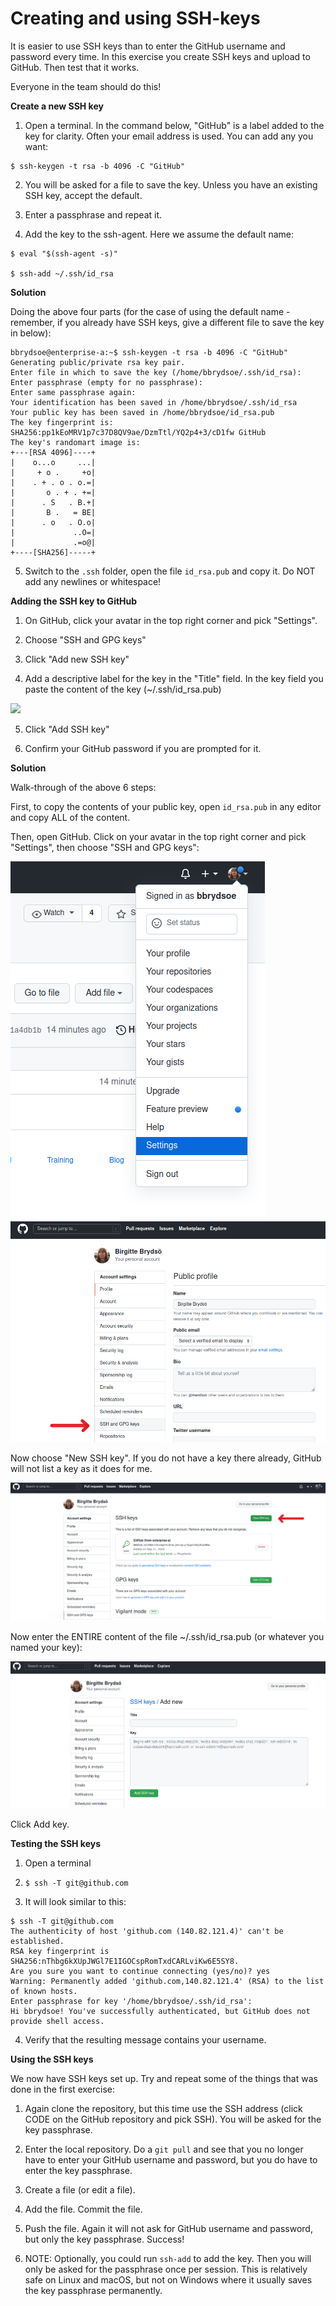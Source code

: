 # Creating and using SSH-keys

It is easier to use SSH keys than to enter the GitHub username and password every time. In this exercise you create SSH keys and upload to GitHub. Then test that it works. 

Everyone in the team should do this! 

**Create a new SSH key**

1. Open a terminal. In the command below, "GitHub" is a label added to the key for clarity. Often your email address is used. You can add any you want: 

```
$ ssh-keygen -t rsa -b 4096 -C "GitHub"
```

2. You will be asked for a file to save the key. Unless you have an existing SSH key, accept the default.

3. Enter a passphrase and repeat it.

4. Add the key to the ssh-agent. Here we assume the default name: 

```
$ eval "$(ssh-agent -s)"

$ ssh-add ~/.ssh/id_rsa
```

**Solution** 

Doing the above four parts (for the case of using the default name - remember, if you already have SSH keys, give a different file to save the key in below): 
```shell
bbrydsoe@enterprise-a:~$ ssh-keygen -t rsa -b 4096 -C "GitHub"
Generating public/private rsa key pair.
Enter file in which to save the key (/home/bbrydsoe/.ssh/id_rsa): 
Enter passphrase (empty for no passphrase): 
Enter same passphrase again: 
Your identification has been saved in /home/bbrydsoe/.ssh/id_rsa
Your public key has been saved in /home/bbrydsoe/id_rsa.pub
The key fingerprint is:
SHA256:pp1kEoMRV1p7c37D8QV9ae/DzmTtl/YQ2p4+3/cD1fw GitHub
The key's randomart image is:
+---[RSA 4096]----+
|    o...o     ...|
|     + o .     +o|
|    . + . o . o.=|
|       o . + . +=|
|      . S   . B.+|
|       B .   = BE|
|      . o   . O.o|
|             ..O=|
|             .=o@|
+----[SHA256]-----+
```

5. Switch to the `.ssh` folder, open the file `id_rsa.pub` and copy it. Do NOT add any newlines or whitespace! 

**Adding the SSH key to GitHub**

1. On GitHub, click your avatar in the top right corner and pick "Settings".

2. Choose "SSH and GPG keys"

3. Click "Add new SSH key"

4. Add a descriptive label for the key in the "Title" field. In the key field you paste the content of the key (~/.ssh/id_rsa.pub)

![](https://i.imgur.com/DzOFZTd.png)

5. Click "Add SSH key"

6. Confirm your GitHub password if you are prompted for it. 

**Solution**

Walk-through of the above 6 steps:

First, to copy the contents of your public key, open `id_rsa.pub` in any editor and copy ALL of the content. 

Then, open GitHub. Click on your avatar in the top right corner and pick "Settings", then choose "SSH and GPG keys": 

![](figures/github-keys.png)
![](figures/github-keys-2.png)

Now choose "New SSH key". If you do not have a key there already, GitHub will not list a key as it does for me. 

![](figures/github-keys-new.png)

Now enter the ENTIRE content of the file ~/.ssh/id_rsa.pub (or whatever you named your key): 

![](figures/github-keys-new-2.png)

Click Add key. 

**Testing the SSH keys**

1. Open a terminal

2. `$ ssh -T git@github.com`

3. It will look similar to this: 

```
$ ssh -T git@github.com
The authenticity of host 'github.com (140.82.121.4)' can't be established.
RSA key fingerprint is SHA256:nThbg6kXUpJWGl7E1IGOCspRomTxdCARLviKw6E5SY8.
Are you sure you want to continue connecting (yes/no)? yes
Warning: Permanently added 'github.com,140.82.121.4' (RSA) to the list of known hosts.
Enter passphrase for key '/home/bbrydsoe/.ssh/id_rsa': 
Hi bbrydsoe! You've successfully authenticated, but GitHub does not provide shell access.
```

4. Verify that the resulting message contains your username. 

**Using the SSH keys**

We now have SSH keys set up. Try and repeat some of the things that was done in the first exercise: 

1. Again clone the repository, but this time use the SSH address (click CODE on the GitHub repository and pick SSH). You will be asked for the key passphrase.

2. Enter the local repository. Do a `git pull` and see that you no longer have to enter your GitHub username and password, but you do have to enter the key passphrase. 

3. Create a file (or edit a file). 

4. Add the file. Commit the file.

5. Push the file. Again it will not ask for GitHub username and password, but only the key passphrase. Success! 

6. NOTE: Optionally, you could run `ssh-add` to add the key. Then you will only be asked for the passphrase once per session. This is relatively safe on Linux and macOS, but not on Windows where it usually saves the key passphrase permanently.

